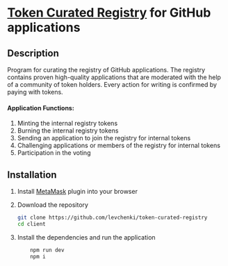 # [Token Curated Registry](https://medium.com/@ilovebagels/token-curated-registries-1-0-61a232f8dac7) for GitHub applications

## Description

Program for curating the registry of GitHub applications. The registry contains proven high-quality applications that are moderated with the help of a community of token holders. Every action for writing is confirmed by paying with tokens.

#### Application Functions:

1. Minting the internal registry tokens
2. Burning the internal registry tokens
3. Sending an application to join the registry for internal tokens
4. Challenging applications or members of the registry for internal tokens
5. Participation in the voting

## Installation
1. Install [MetaMask](https://metamask.io/) plugin into your browser
2. Download the repository
    ```bash
    git clone https://github.com/levchenki/token-curated-registry
    cd client
    ```
   
3. Install the dependencies and run the application
    ```bash
        npm run dev
        npm i
    ```
